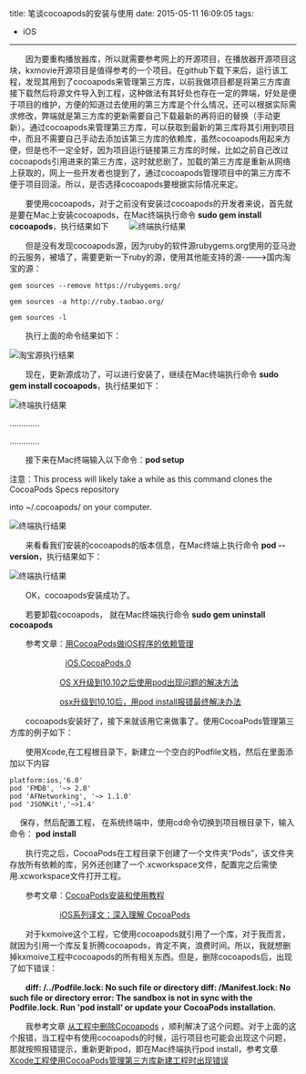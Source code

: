 title: 笔谈cocoapods的安装与使用
date: 2015-05-11 16:09:05
tags: 
- iOS
---
　　因为要重构播放器库，所以就需要参考网上的开源项目，在播放器开源项目这块，kxmovie开源项目是值得参考的一个项目。在github下载下来后，运行该工程，发现其用到了cocoapods来管理第三方库，以前我做项目都是将第三方库直接下载然后将源文件导入到工程，这种做法有其好处也存在一定的弊端，好处是便于项目的维护，方便的知道过去使用的第三方库是个什么情况，还可以根据实际需求修改，弊端就是第三方库的更新需要自己下载最新的再将旧的替换（手动更新）。通过cocoapods来管理第三方库，可以获取到最新的第三库将其引用到项目中，而且不需要自己手动去添加该第三方库的依赖库，虽然cocoapods用起来方便，但是也不一定全好，因为项目运行链接第三方库的时候，比如之前自己改过cocoapods引用进来的第三方库，这时就悲剧了，加载的第三方库是重新从网络上获取的，网上一些开发者也提到了，通过cocoapods管理项目中的第三方库不便于项目回滚。所以，是否选择cocoapods要根据实际情况来定。

<!-- more -->

　　要使用cocoapods，对于之前没有安装过cocoapods的开发者来说，首先就是要在Mac上安装cocoapods，在Mac终端执行命令 **sudo gem install cocoapods**，执行结果如下
　　
![终端执行结果](http://images.cnitblog.com/blog2015/499497/201505/111557198605907.png)

　　但是没有发现cocoapods源，因为ruby的软件源rubygems.org使用的亚马逊的云服务，被墙了，需要更新一下ruby的源，使用其他能支持的源---->国内淘宝的源：

	gem sources --remove https://rubygems.org/

	gem sources -a http://ruby.taobao.org/

	gem sources -l

　　执行上面的命令结果如下：

![淘宝源执行结果](http://images.cnitblog.com/blog2015/499497/201505/111601220012200.png)

　　现在，更新源成功了，可以进行安装了，继续在Mac终端执行命令 **sudo gem install cocoapods**，执行结果如下：

![终端执行结果](http://images.cnitblog.com/blog2015/499497/201505/111605066427802.png)

.............

.............

　　接下来在Mac终端输入以下命令：**pod setup**　　

注意：This process will likely take a while as this command clones the CocoaPods Specs repository 

into ~/.cocoapods/ on your computer.

![终端执行结果](http://images.cnitblog.com/blog2015/499497/201505/111655319395424.png)

 　　来看看我们安装的cocoapods的版本信息，在Mac终端上执行命令 **pod --version**，执行结果如下：
 
![终端执行结果](http://images.cnitblog.com/blog2015/499497/201505/111608117677679.png)

　　OK，cocoapods安装成功了。

　　若要卸载cocoapods， 就在Mac终端执行命令 **sudo gem uninstall cocoapods**

　　参考文章：[用CocoaPods做iOS程序的依赖管理](http://www.devtang.com/blog/2014/05/25/use-cocoapod-to-manage-ios-lib-dependency/)

　　　　　　　[iOS.CocoaPods.0](http://www.cnblogs.com/cwgk/p/3370949.html)

　　　　　　  [OS X升级到10.10之后使用pod出现问题的解决方法](http://blog.csdn.net/dqjyong/article/details/37958067)

　　　　　　  [osx升级到10.10后，用pod install报错最终解决办法](http://blog.csdn.net/feixiang_song/article/details/40392629?utm_source=tuicool)

　　cocoapods安装好了，接下来就该用它来做事了。使用CocoaPods管理第三方库的例子如下：

　　使用Xcode,在工程根目录下，新建立一个空白的Podfile文档，然后在里面添加以下内容

	platform:ios,'6.0'
	pod 'FMDB', '~> 2.0'
	pod 'AFNetworking', '~> 1.1.0'
	pod 'JSONKit','~>1.4'
	
 　  保存，然后配置工程， 在系统终端中，使用cd命令切换到项目根目录下，输入命令： **pod install**

　　执行完之后，CocoaPods在工程目录下创建了一个文件夹“Pods”，该文件夹存放所有依赖的库，另外还创建了一个.xcworkspace文件，配置完之后需使用.xcworkspace文件打开工程。

　　参考文章：[CocoaPods安装和使用教程](http://www.cnblogs.com/crazypebble/p/3597419.html)

　　　　　　  [iOS系列译文：深入理解 CocoaPods](http://jishu.zol.com.cn/207731.html)

 

　　对于kxmoive这个工程，它使用cocoapods就引用了一个库，对于我而言，就因为引用一个库反复折腾cocoapods，肯定不爽，浪费时间。所以，我就想删掉kxmoive工程中cocoapods的所有相关东西。但是，删除cocoapods后，出现了如下错误：

　　**diff: /../Podfile.lock: No such file or directory diff: /Manifest.lock: No such file or directory error: The sandbox is not in sync with the Podfile.lock. Run 'pod install' or update your CocoaPods installation.**

　　我参考文章 [从工程中删除Cocoapods](http://blog.csdn.net/freedom2028/article/details/10244819) ，顺利解决了这个问题。对于上面的这个报错，当工程中有使用cocoapods的时候，运行项目也可能会出现这个问题，那就按照报错提示，重新更新pod，即在Mac终端执行pod install，参考文章 [Xcode工程使用CocoaPods管理第三方库新建工程时出现错误](http://www.cnblogs.com/ios-wmm/p/3360958.html)


